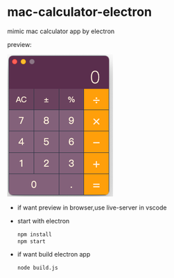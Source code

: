 # mac-calculator-electron

mimic mac calculator app by electron 

preview:

![](https://github.com/bigboysuper6/mac-calculator-electron/blob/main/image/preview.png)

+ if want preview in browser,use live-server in vscode

+ start with electron

  ```
  npm install
  npm start 
  ```

+ if want build electron app

  ```
  node build.js
  ```

